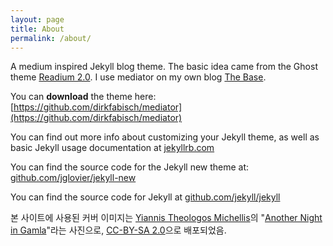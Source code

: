 ```yaml
---
layout: page
title: About
permalink: /about/
---
```


A medium inspired Jekyll blog theme. The basic idea came from the Ghost theme 
[Readium 2.0](http://www.svenread.com/readium-ghost-theme/). I use mediator on my own blog [The Base](blog.base68.com).

You can **download** the theme here:
[https://github.com/dirkfabisch/mediator](https://github.com/dirkfabisch/mediator) 

You can find out more info about customizing your Jekyll theme, as well as basic Jekyll usage documentation at [jekyllrb.com](http://jekyllrb.com/)

You can find the source code for the Jekyll new theme at: [github.com/jglovier/jekyll-new](https://github.com/jglovier/jekyll-new)

You can find the source code for Jekyll at [github.com/jekyll/jekyll](https://github.com/jekyll/jekyll)

본 사이트에 사용된 커버 이미지는 [Yiannis Theologos Michellis](https://www.flickr.com/photos/zoonyzoozoodazoo/)의 "[Another Night in Gamla](https://www.flickr.com/photos/zoonyzoozoodazoo/15407020180/)"라는 사진으로, [CC-BY-SA 2.0](http://creativecommons.org/licenses/by-sa/2.0/)으로 배포되었음.
